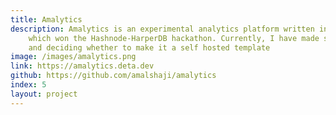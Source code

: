 ```yaml
---
title: Amalytics
description: Amalytics is an experimental analytics platform written in Flask and HarperDB 
    which won the Hashnode-HarperDB hackathon. Currently, I have made some changes to the project 
    and deciding whether to make it a self hosted template
image: /images/amalytics.png
link: https://amalytics.deta.dev
github: https://github.com/amalshaji/amalytics
index: 5
layout: project
---
```


